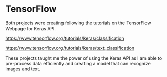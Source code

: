 # TensorFlow

Both projects were creating following the tutorials on the TensorFlow Webpage for Keras API.

https://www.tensorflow.org/tutorials/keras/classification

https://www.tensorflow.org/tutorials/keras/text_classification

These projects taught me the power of using the Keras API as I am able to pre-process data efficiently and creating a model that can 
recognize images and text.
